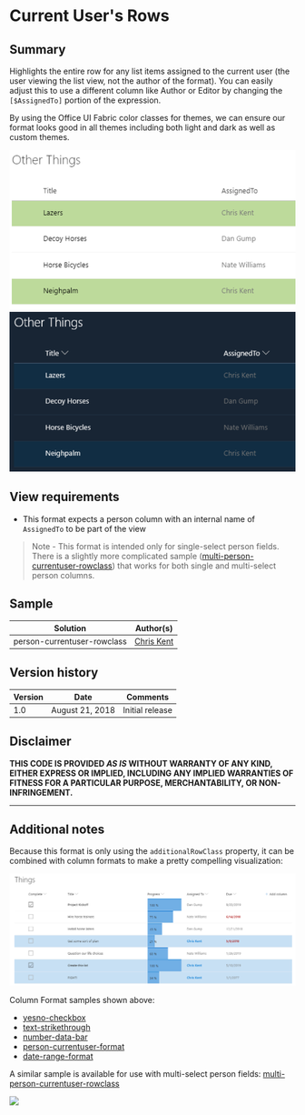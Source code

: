 # Current User's Rows

## Summary
Highlights the entire row for any list items assigned to the current user (the user viewing the list view, not the author of the format). You can easily adjust this to use a different column like Author or Editor by changing the `[$AssignedTo]` portion of the expression.

By using the Office UI Fabric color classes for themes, we can ensure our format looks good in all themes including both light and dark as well as custom themes.

![Light and Dark Themes](./assets/screenshot.png)

## View requirements
- This format expects a person column with an internal name of `AssignedTo` to be part of the view 

> Note - This format is intended only for single-select person fields. There is a slightly more complicated sample ([multi-person-currentuser-rowclass](../multi-person-currentuser-rowclass)) that works for both single and multi-select person columns.

## Sample

Solution|Author(s)
--------|---------
person-currentuser-rowclass | [Chris Kent](https://twitter.com/thechriskent)

## Version history

Version|Date|Comments
-------|----|--------
1.0|August 21, 2018|Initial release

## Disclaimer
**THIS CODE IS PROVIDED *AS IS* WITHOUT WARRANTY OF ANY KIND, EITHER EXPRESS OR IMPLIED, INCLUDING ANY IMPLIED WARRANTIES OF FITNESS FOR A PARTICULAR PURPOSE, MERCHANTABILITY, OR NON-INFRINGEMENT.**

---

## Additional notes

Because this format is only using the `additionalRowClass` property, it can be combined with column formats to make a pretty compelling visualization:

![Combined with Column Formatting](./assets/screenshotCombined.png)

Column Format samples shown above:
- [yesno-checkbox](../../column-samples/yesno-checkbox)
- [text-strikethrough](../../column-samples/text-strikethrough)
- [number-data-bar](../../column-samples/number-data-bar)
- [person-currentuser-format](../../column-samples/person-currentuser-format)
- [date-range-format](../../column-samples/date-range-format)

A similar sample is available for use with multi-select person fields: [multi-person-currentuser-rowclass](../multi-person-currentuser-rowclass)

<img src="https://telemetry.sharepointpnp.com/sp-dev-list-formatting/view-samples/person-currentuser-rowclass" />